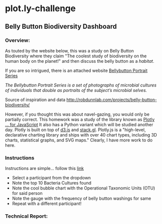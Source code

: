 # plot.ly-challenge
## Belly Button Biodiversity Dashboard
### Overview:

As touted by the website below, this was a study on Belly Button Biodiversity where they claim "The coolest study of biodiversity on the human body on the planet!" and then discuss the belly button as a *habitat*.

If you are so intrigued, there is an attached website <a href="http://robdunnlab.com/science-portfolio/bellybutton-portrait-series/?portfolioCats=38">Bellybutton Portrait Series </a>
<p><em>The Bellybutton Portrait Series is a set of photographs of microbial cultures of individuals that double as portraits of the subject’s microbial selves.</em></p>

Source of inspiration and data http://robdunnlab.com/projects/belly-button-biodiversity/

However, if you thought this was about navel-gazing, you would only be partially correct.  This homework was a study of the library known as <a href="https://plotly.com/javascript/">Plotly ... for JavaScript</a>  It also has a Python variant which will be studied another day.  Plotly is built on top of <a href="https://d3js.org/">d3.js</a> and <a href="https://github.com/stackgl">stack.gl</a>.  Plotly.js is a "high-level, declarative charting library and ships with over 40 chart types, including 3D charts, statistical graphs, and SVG maps."  Clearly, I have more work to do here.

### Instructions
Instructions are simple... follow this <a href="https://sharonpete.github.io/plotly-challenge/">link</a>

- Select a participant from the dropdown
- Note the top 10 Bacteria Cultures found
- Note the cool bubble chart with the Operational Taxonomic Units (OTU) for said person
- Note the gauge with the frequency of belly button washings for same
- Repeat with a different participant!


### Technical Report: